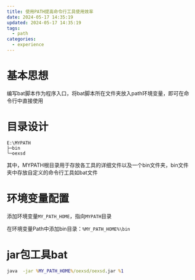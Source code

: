 ```yaml
---
title: 使用PATH提高命令行工具使用效率
date: 2024-05-17 14:35:19
updated: 2024-05-17 14:35:19
tags:
  - path
categories:
  - experience
---
```


# 基本思想

编写bat脚本作为程序入口，将bat脚本所在文件夹放入path环境变量，即可在命令行中直接使用

# 目录设计

```
E:\MYPATH
├─bin
└─oexsd
```

其中，MYPATH根目录用于存放各工具的详细文件以及一个bin文件夹，bin文件夹中存放自定义的命令行工具如bat文件

# 环境变量配置

添加环境变量`MY_PATH_HOME`，指向`MYPATH`目录

在环境变量Path中添加bin目录：`%MY_PATH_HOME%\bin`

# jar包工具bat

```bat
java  -jar %MY_PATH_HOME%/oexsd/oexsd.jar %1
```

